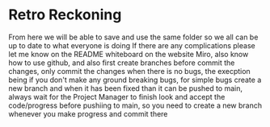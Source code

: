 # Retro Reckoning
From here we will be able to save and use the same folder so we all can be up to date to what everyone is doing
If there are any complications please let me know on the README whiteboard on the website Miro, also know how to use github, and also first create branches before commit the changes, only commit the changes when 
there is no bugs, the execption being if you don't make any ground breaking bugs, for simple bugs create a new branch and when it has been fixed than it can be pushed to main, always wait for the Project Manager to 
finish look and accept the code/progress before pushiing to main, so you need to create a new branch whenever you make progress and commit there
